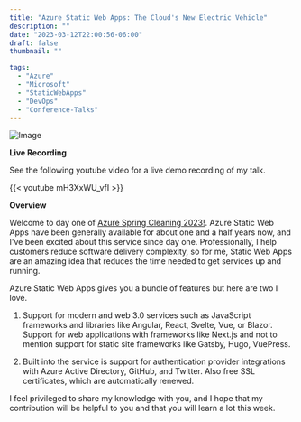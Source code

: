```yaml
---
title: "Azure Static Web Apps: The Cloud's New Electric Vehicle"
description: ""
date: "2023-03-12T22:00:56-06:00"
draft: false
thumbnail: ""

tags:
  - "Azure"
  - "Microsoft"
  - "StaticWebApps"
  - "DevOps"
  - "Conference-Talks"
---
```


![Image](https://gogorichiesitefiles.blob.core.windows.net/publicfiles/asc23.png)

**Live Recording**

See the following youtube video for a live demo recording of my talk.

{{< youtube mH3XxWU_vfI >}}

**Overview**

Welcome to day one of [Azure Spring Cleaning 2023!](https://www.azurespringclean.com/). Azure Static Web Apps have been generally available for about one and a half years now, and I've been excited about this service since day one. Professionally, I help customers reduce software delivery complexity, so for me, Static Web Apps are an amazing idea that reduces the time needed to get services up and running.

Azure Static Web Apps gives you a bundle of features but here are two I love.

1. Support for modern and web 3.0 services such as JavaScript frameworks and libraries like Angular, React, Svelte, Vue, or Blazor. Support for web applications with frameworks like Next.js and not to mention support for static site frameworks like Gatsby, Hugo, VuePress.

2. Built into the service is support for authentication provider integrations with Azure Active Directory, GitHub, and Twitter. Also free SSL certificates, which are automatically renewed.

I feel privileged to share my knowledge with you, and I hope that my contribution will be helpful to you and that you will learn a lot this week.
